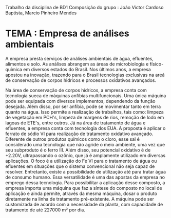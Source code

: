 Trabalho da disciplina de BD1
Composição do grupo : João Victor Cardoso Baptista, Marcio Pinheiro Mendes 
  
  
 <h1>
 TEMA : Empresa de análises ambientais
 </h1>

A empresa presta serviços de análises ambientais de água, efluentes, alimentos e solo. As análises abrangem as áreas de microbiologia e físico-química em diversos estados do Brasil. Nos últimos anos, a empresa apostou na inovação, trazendo para o Brasil tecnologias exclusivas na areá de conservação de corpos hidricos e processos oxidativos avançados.

Na área de conservação de corpos hídricos, a empresa conta com tecnologia sueca de máquinas anfíbias multifuncionais. Uma única máquina pode ser equipada com diversos implementos, dependendo da função desejada. Além disso, por ser anfíbia, pode se movimentar tanto em terra quanto na água. Isso permite a realização de trabalhos, tais como: limpeza de vegetação em PCH's, limpeza de margens de rios, remoção de lodo em lagoas de ETE's, entre outros.
Já na área de tratamento de água e efluentes, a empresa conta com tecnologia dos EUA. A proposta é aplicar o ferrato de sódio VI para realização de tratamento oxidativo avançado. Diferente de outros produtos químicos como o cloro, esse sal é considerado uma tecnologia que não agride o meio ambiente, uma vez que seu subproduto é o ferro III. Além disso, seu potencial oxidativo é de +2.20V, ultrapassando o ozônio, que já é amplamente utilizado em diversas aplicações. O foco é a utilização do Fe VI para o tratamento de água ou efluentes em situações que o sistema convencional não seja capaz de resolver. Entretanto, existe a possibilidade de utilização até para tratar água de consumo humano. Essa versatilidade é uma das apostas da empresa no emprego dessa tecnologia.
Para possibilitar a aplicação desse composto, a empresa importa uma máquina que faz a síntese do composto no local de aplicação e ainda permite, através da mesma máquina, dosar o produto diretamente na linha de tratamento pré-existente. A máquina pode ser customizada de acordo com a necessidade da planta, com capacidade de tratamento de até 227000 m³ por dia.
